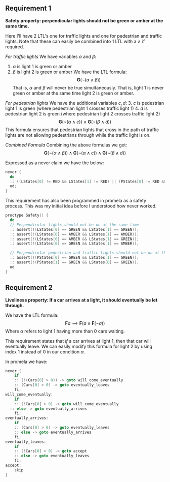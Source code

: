 ## Requirement 1
**Safety property: perpendicular lights should not be green or amber at the same time.**

Here I'll have 2 LTL's one for traffic lights and one for pedestrian and traffic lights. Note that these can easily be combined into 1 LTL with a $\wedge$ if required.

*For traffic lights*
We have variables $\alpha$ and $\beta$:
1. $\alpha$ is light 1 is green or amber
2. $\beta$ is light 2 is green or amber
We have the LTL formula:
$$\textbf{G}(\neg(\alpha \wedge \beta))$$
That is, $\alpha$ and $\beta$ will never be true simultaneously. That is, light 1 is never green or amber at the same time light 2 is green or amber.

*For pedestrian lights*
We have the additional variables $c, d$:
3. $c$ is pedestrian light 1 is green (where pedestrian light 1 crosses traffic light 1)
4. $d$ is pedestrian light 2 is green (where pedestrian light 2 crosses traffic light 2)
$$\textbf{G}(\neg(\alpha \wedge c)) \wedge \textbf{G}(\neg(\beta \wedge d))$$
This formula ensures that pedestrian lights that cross in the path of traffic lights are not allowing pedestrians through while the traffic light is on.

*Combined Formula*
Combining the above formulas we get:
$$\textbf{G}(\neg(\alpha \wedge \beta)) \wedge \textbf{G}(\neg(\alpha \wedge c)) \wedge \textbf{G}(\neg(\beta \wedge d))$$

Expressed as a never claim we have the below:
```c
never {
  do
  :: ((LStates[0] != RED && LStates[1] != RED) || (PStates[0] != RED && LStates[1] != RED) || (PStates[1] != RED && LStates[0] != RED));
  od;
}
```

This requirement has also been programmed in promela as a safety process. This was my initial idea before I understood how never worked.
```c
proctype Safety() {
  do
  // Perpendicular lights should not be on at the same time
  :: assert(!(LStates[0] == GREEN && LStates[1] == GREEN));
  :: assert(!(LStates[0] == AMBER && LStates[1] == AMBER));
  :: assert(!(LStates[0] == AMBER && LStates[1] == GREEN));
  :: assert(!(LStates[0] == GREEN && LStates[1] == AMBER));

  // Perpendicular pedestrian and traffic lights should not be on at the same time
  :: assert(!(PStates[0] == GREEN && LStates[1] == GREEN));
  :: assert(!(PStates[1] == GREEN && LStates[0] == GREEN));
  od
}
```

## Requirement 2
**Liveliness property: If a car arrives at a light, it should eventually be let through.**

We have the LTL formula:
$$\textbf{F}a \implies \textbf{F}(a\wedge\textbf{F}(\neg a))$$
Where $\alpha$ refers to light 1 having  more than 0 cars waiting.

This requirement states that *if* a car arrives at light 1, then that car will eventually leave. We can easily modify this formula for light 2 by using index 1 instead of 0 in our condition $\alpha$.

In promela we have:
```c
never {
	if
	:: (!(Cars[0] > 0)) -> goto will_come_eventually
	:: (Cars[0] > 0) -> goto eventually_leaves
	fi;
will_come_eventually:
	if
	:: (!Cars[0] > 0) -> goto will_come_eventually
  :: else -> goto eventually_arrives
	fi;
eventually_arrives:
	if
	:: (Cars[0] > 0) -> goto eventually_leaves
	:: else -> goto eventually_arrives
	fi;
eventually_leaves:
	if
	:: (!Cars[0] > 0) -> goto accept
	:: else -> goto eventually_leaves
	fi;
accept:
	skip
}
```